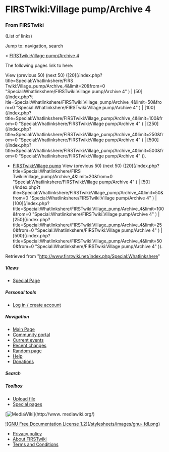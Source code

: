 # FIRSTwiki:Village pump/Archive 4

### From FIRSTwiki

(List of links)

Jump to: navigation, search

&lt; [FIRSTwiki:Village pump/Archive
4](/index.php?title=FIRSTwiki:Village_pump/Archive_4&redirect=no
"FIRSTwiki:Village pump/Archive 4" )  

The following pages link to here:

View (previous 50) (next 50) ([20](/index.php?title=Special:Whatlinkshere/FIRS
Twiki:Village_pump/Archive_4&limit=20&from=0
"Special:Whatlinkshere/FIRSTwiki:Village pump/Archive 4" ) | [50](/index.php?t
itle=Special:Whatlinkshere/FIRSTwiki:Village_pump/Archive_4&limit=50&from=0
"Special:Whatlinkshere/FIRSTwiki:Village pump/Archive 4" ) | [100](/index.php?
title=Special:Whatlinkshere/FIRSTwiki:Village_pump/Archive_4&limit=100&from=0
"Special:Whatlinkshere/FIRSTwiki:Village pump/Archive 4" ) | [250](/index.php?
title=Special:Whatlinkshere/FIRSTwiki:Village_pump/Archive_4&limit=250&from=0
"Special:Whatlinkshere/FIRSTwiki:Village pump/Archive 4" ) | [500](/index.php?
title=Special:Whatlinkshere/FIRSTwiki:Village_pump/Archive_4&limit=500&from=0
"Special:Whatlinkshere/FIRSTwiki:Village pump/Archive 4" )).

  * [FIRSTwiki:Village pump](/index.php/FIRSTwiki:Village_pump "FIRSTwiki:Village pump" )
View (previous 50) (next 50) ([20](/index.php?title=Special:Whatlinkshere/FIRS
Twiki:Village_pump/Archive_4&limit=20&from=0
"Special:Whatlinkshere/FIRSTwiki:Village pump/Archive 4" ) | [50](/index.php?t
itle=Special:Whatlinkshere/FIRSTwiki:Village_pump/Archive_4&limit=50&from=0
"Special:Whatlinkshere/FIRSTwiki:Village pump/Archive 4" ) | [100](/index.php?
title=Special:Whatlinkshere/FIRSTwiki:Village_pump/Archive_4&limit=100&from=0
"Special:Whatlinkshere/FIRSTwiki:Village pump/Archive 4" ) | [250](/index.php?
title=Special:Whatlinkshere/FIRSTwiki:Village_pump/Archive_4&limit=250&from=0
"Special:Whatlinkshere/FIRSTwiki:Village pump/Archive 4" ) | [500](/index.php?
title=Special:Whatlinkshere/FIRSTwiki:Village_pump/Archive_4&limit=500&from=0
"Special:Whatlinkshere/FIRSTwiki:Village pump/Archive 4" )).

Retrieved from "<http://www.firstwiki.net/index.php/Special:Whatlinkshere>"

##### Views

  * [Special Page](/index.php/Special:Whatlinkshere/FIRSTwiki:Village_pump/Archive_4)

##### Personal tools

  * [Log in / create account](/index.php?title=Special:Userlogin&returnto=Special:Whatlinkshere)

[](/index.php/Main_Page "Main Page" )

##### Navigation

  * [Main Page](/index.php/Main_Page)
  * [Community portal](/index.php/FIRSTwiki:Community_portal)
  * [Current events](/index.php/Current_events)
  * [Recent changes](/index.php/Special:Recentchanges)
  * [Random page](/index.php/Special:Random)
  * [Help](/index.php/Help:Contents)
  * [Donations](/index.php/FIRSTwiki:Site_support)

##### Search



##### Toolbox

  * [Upload file](/index.php/Special:Upload)
  * [Special pages](/index.php/Special:Specialpages)

[![MediaWiki](/skins/common/images/poweredby_mediawiki_88x31.png)](http://www.
mediawiki.org/)

[![GNU Free Documentation License 1.2](/stylesheets/images/gnu-
fdl.png)](http://www.gnu.org/copyleft/fdl.html)

  * [Privacy policy](/index.php/FIRSTwiki:Privacy_policy "FIRSTwiki:Privacy policy" )
  * [About FIRSTwiki](/index.php/FIRSTwiki:About "FIRSTwiki:About" )
  * [Terms and Conditions](/index.php/FIRSTwiki:Terms_and_conditions "FIRSTwiki:Terms and conditions" )

